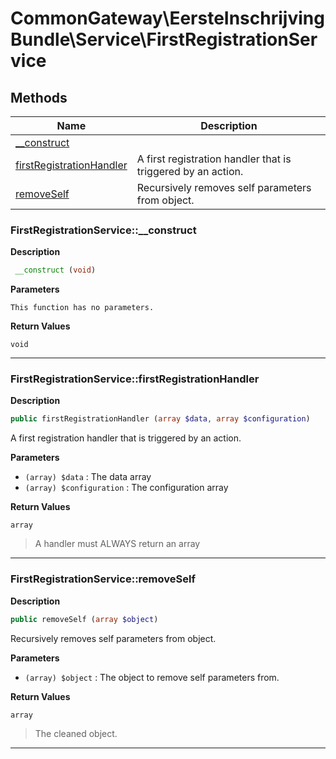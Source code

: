 # CommonGateway\EersteInschrijvingBundle\Service\FirstRegistrationService  







## Methods

| Name | Description |
|------|-------------|
|[__construct](#firstregistrationservice__construct)||
|[firstRegistrationHandler](#firstregistrationservicefirstregistrationhandler)|A first registration handler that is triggered by an action.|
|[removeSelf](#firstregistrationserviceremoveself)|Recursively removes self parameters from object.|




### FirstRegistrationService::__construct  

**Description**

```php
 __construct (void)
```

 

 

**Parameters**

`This function has no parameters.`

**Return Values**

`void`


<hr />


### FirstRegistrationService::firstRegistrationHandler  

**Description**

```php
public firstRegistrationHandler (array $data, array $configuration)
```

A first registration handler that is triggered by an action. 

 

**Parameters**

* `(array) $data`
: The data array  
* `(array) $configuration`
: The configuration array  

**Return Values**

`array`

> A handler must ALWAYS return an array


<hr />


### FirstRegistrationService::removeSelf  

**Description**

```php
public removeSelf (array $object)
```

Recursively removes self parameters from object. 

 

**Parameters**

* `(array) $object`
: The object to remove self parameters from.  

**Return Values**

`array`

> The cleaned object.


<hr />

